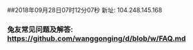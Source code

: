 ##2018年09月28日07时12分07秒 新址: 104.248.145.168
### 兔友常见问题及解答: https://github.com/wanggonging/d/blob/w/FAQ.md
